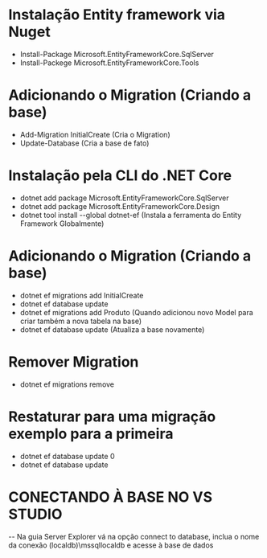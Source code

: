 
 # Instalação Entity framework via Nuget
 * Install-Package Microsoft.EntityFrameworkCore.SqlServer
 * Install-Packege Microsoft.EntityFrameworkCore.Tools
 # Adicionando o Migration (Criando a base)
 * Add-Migration InitialCreate (Cria o Migration)
 * Update-Database (Cria a base de fato)

 # Instalação pela CLI do .NET Core
 * dotnet add package Microsoft.EntityFrameworkCore.SqlServer
 * dotnet add package Microsoft.EntityFrameworkCore.Design
 * dotnet tool install --global dotnet-ef (Instala a ferramenta do Entity Framework Globalmente)

 # Adicionando o Migration (Criando a base)
 * dotnet ef migrations add InitialCreate 
 * dotnet ef database update
 * dotnet ef migrations add Produto (Quando adicionou novo Model para criar também a nova tabela na base)
 * dotnet ef database update (Atualiza a base novamente)

 # Remover Migration
 * dotnet ef migrations remove

 # Restaturar para uma migração exemplo para a primeira
 * dotnet ef database update 0
 * dotnet ef database update

 # CONECTANDO À BASE NO VS STUDIO
 -- Na guia Server Explorer vá na opção connect to database, inclua o nome da conexão (localdb)\mssqllocaldb e acesse à base de dados